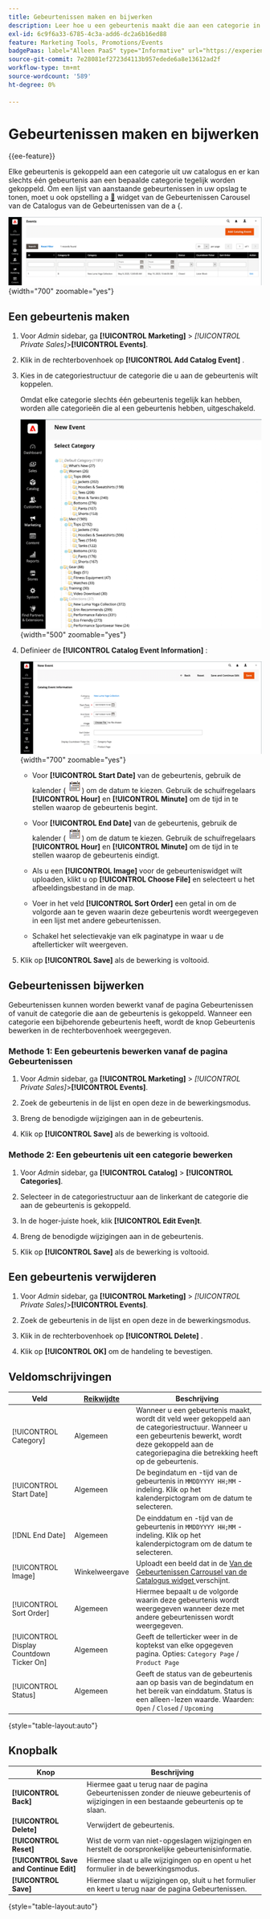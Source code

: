 ```yaml
---
title: Gebeurtenissen maken en bijwerken
description: Leer hoe u een gebeurtenis maakt die aan een categorie in uw catalogus is gekoppeld.
exl-id: 6c9f6a33-6785-4c3a-add6-dc2a6b16ed88
feature: Marketing Tools, Promotions/Events
badgePaas: label="Alleen PaaS" type="Informative" url="https://experienceleague.adobe.com/nl/docs/commerce/user-guides/product-solutions" tooltip="Is alleen van toepassing op Adobe Commerce op Cloud-projecten (door Adobe beheerde PaaS-infrastructuur) en op projecten in het veld."
source-git-commit: 7e28081ef2723d4113b957edede6a8e13612ad2f
workflow-type: tm+mt
source-wordcount: '589'
ht-degree: 0%

---
```


# Gebeurtenissen maken en bijwerken

{{ee-feature}}

Elke gebeurtenis is gekoppeld aan een categorie uit uw catalogus en er kan slechts één gebeurtenis aan een bepaalde categorie tegelijk worden gekoppeld. Om een lijst van aanstaande gebeurtenissen in uw opslag te tonen, moet u ook opstelling a [&#128279;](../content-design/widget-event-carousel.md) widget van de Gebeurtenissen Carousel van de Catalogus van de Gebeurtenissen van de a  &lbrace;.

![ lijst van Gebeurtenissen ](./assets/category-events.png){width="700" zoomable="yes"}

## Een gebeurtenis maken

1. Voor _Admin_ sidebar, ga **[!UICONTROL Marketing]** > _[!UICONTROL Private Sales]_>**[!UICONTROL Events]**.

1. Klik in de rechterbovenhoek op **[!UICONTROL Add Catalog Event]** .

1. Kies in de categoriestructuur de categorie die u aan de gebeurtenis wilt koppelen.

   Omdat elke categorie slechts één gebeurtenis tegelijk kan hebben, worden alle categorieën die al een gebeurtenis hebben, uitgeschakeld.

   ![ Nieuwe gebeurtenis - categorieboom ](./assets/catalog-events-category-tree.png){width="500" zoomable="yes"}

1. Definieer de **[!UICONTROL Catalog Event Information]** :

   ![ de gebeurtenisinformatie van de Catalogus ](./assets/catalog-event-information.png){width="700" zoomable="yes"}

   - Voor **[!UICONTROL Start Date]** van de gebeurtenis, gebruik de kalender (![ pictogram van de Kalender ](../assets/icon-calendar.png)) om de datum te kiezen. Gebruik de schuifregelaars **[!UICONTROL Hour]** en **[!UICONTROL Minute]** om de tijd in te stellen waarop de gebeurtenis begint.

   - Voor **[!UICONTROL End Date]** van de gebeurtenis, gebruik de kalender (![ pictogram van de Kalender ](../assets/icon-calendar.png)) om de datum te kiezen. Gebruik de schuifregelaars **[!UICONTROL Hour]** en **[!UICONTROL Minute]** om de tijd in te stellen waarop de gebeurtenis eindigt.

   - Als u een **[!UICONTROL Image]** voor de gebeurteniswidget wilt uploaden, klikt u op **[!UICONTROL Choose File]** en selecteert u het afbeeldingsbestand in de map.

   - Voer in het veld **[!UICONTROL Sort Order]** een getal in om de volgorde aan te geven waarin deze gebeurtenis wordt weergegeven in een lijst met andere gebeurtenissen.

   - Schakel het selectievakje van elk paginatype in waar u de aftellerticker wilt weergeven.

1. Klik op **[!UICONTROL Save]** als de bewerking is voltooid.

## Gebeurtenissen bijwerken

Gebeurtenissen kunnen worden bewerkt vanaf de pagina Gebeurtenissen of vanuit de categorie die aan de gebeurtenis is gekoppeld. Wanneer een categorie een bijbehorende gebeurtenis heeft, wordt de knop Gebeurtenis bewerken in de rechterbovenhoek weergegeven.

### Methode 1: Een gebeurtenis bewerken vanaf de pagina Gebeurtenissen

1. Voor _Admin_ sidebar, ga **[!UICONTROL Marketing]** > _[!UICONTROL Private Sales]_>**[!UICONTROL Events]**.

1. Zoek de gebeurtenis in de lijst en open deze in de bewerkingsmodus.

1. Breng de benodigde wijzigingen aan in de gebeurtenis.

1. Klik op **[!UICONTROL Save]** als de bewerking is voltooid.

### Methode 2: Een gebeurtenis uit een categorie bewerken

1. Voor _Admin_ sidebar, ga **[!UICONTROL Catalog]** > **[!UICONTROL Categories]**.

1. Selecteer in de categoriestructuur aan de linkerkant de categorie die aan de gebeurtenis is gekoppeld.

1. In de hoger-juiste hoek, klik **[!UICONTROL Edit Even]t**.

1. Breng de benodigde wijzigingen aan in de gebeurtenis.

1. Klik op **[!UICONTROL Save]** als de bewerking is voltooid.

## Een gebeurtenis verwijderen

1. Voor _Admin_ sidebar, ga **[!UICONTROL Marketing]** > _[!UICONTROL Private Sales]_>**[!UICONTROL Events]**.

1. Zoek de gebeurtenis in de lijst en open deze in de bewerkingsmodus.

1. Klik in de rechterbovenhoek op **[!UICONTROL Delete]** .

1. Klik op **[!UICONTROL OK]** om de handeling te bevestigen.

## Veldomschrijvingen

| Veld | [ Reikwijdte ](../getting-started/websites-stores-views.md#scope-settings) | Beschrijving |
|--- |--- |--- |
| [!UICONTROL Category] | Algemeen | Wanneer u een gebeurtenis maakt, wordt dit veld weer gekoppeld aan de categoriestructuur. Wanneer u een gebeurtenis bewerkt, wordt deze gekoppeld aan de categoriepagina die betrekking heeft op de gebeurtenis. |
| [!UICONTROL Start Date] | Algemeen | De begindatum en -tijd van de gebeurtenis in `MMDDYYYY HH;MM` -indeling. Klik op het kalenderpictogram om de datum te selecteren. |
| [!DNL End Date] | Algemeen | De einddatum en -tijd van de gebeurtenis in `MMDDYYYY HH;MM` -indeling. Klik op het kalenderpictogram om de datum te selecteren. |
| [!UICONTROL Image] | Winkelweergave | Uploadt een beeld dat in de [ Van de Gebeurtenissen Carrousel van de Catalogus widget ](../content-design/widget-event-carousel.md) verschijnt. |
| [!UICONTROL Sort Order] | Algemeen | Hiermee bepaalt u de volgorde waarin deze gebeurtenis wordt weergegeven wanneer deze met andere gebeurtenissen wordt weergegeven. |
| [!UICONTROL Display Countdown Ticker On] | Algemeen | Geeft de tellerticker weer in de koptekst van elke opgegeven pagina. Opties: `Category Page` / `Product Page` |
| [!UICONTROL Status] | Algemeen | Geeft de status van de gebeurtenis aan op basis van de begindatum en het bereik van einddatum. Status is een alleen-lezen waarde. Waarden: `Open` / `Closed` / `Upcoming` |

{style="table-layout:auto"}

## Knopbalk

| Knop | Beschrijving |
|--- |--- |
| **[!UICONTROL Back]** | Hiermee gaat u terug naar de pagina Gebeurtenissen zonder de nieuwe gebeurtenis of wijzigingen in een bestaande gebeurtenis op te slaan. |
| **[!UICONTROL Delete]** | Verwijdert de gebeurtenis. |
| **[!UICONTROL Reset]** | Wist de vorm van niet-opgeslagen wijzigingen en herstelt de oorspronkelijke gebeurtenisinformatie. |
| **[!UICONTROL Save and Continue Edit]** | Hiermee slaat u alle wijzigingen op en opent u het formulier in de bewerkingsmodus. |
| **[!UICONTROL Save]** | Hiermee slaat u wijzigingen op, sluit u het formulier en keert u terug naar de pagina Gebeurtenissen. |

{style="table-layout:auto"}
